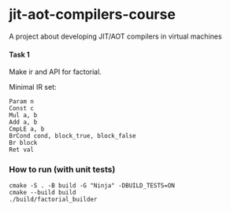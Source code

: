 # jit-aot-compilers-course
A project about developing JIT/AOT compilers in virtual machines

#### Task 1
Make ir and API for factorial.

Minimal IR set:
```
Param n
Const c
Mul a, b
Add a, b
CmpLE a, b
BrCond cond, block_true, block_false
Br block
Ret val
```

### How to run (with unit tests)
```
cmake -S . -B build -G "Ninja" -DBUILD_TESTS=ON 
cmake --build build
./build/factorial_builder
```